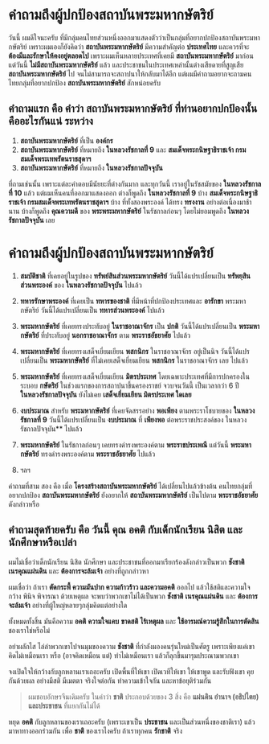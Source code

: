 # คำถามถึงผู้ปกป้องสถาบันพระมหากษัตริย์

วันนี้ ผมดีใจนะครับ ที่มีกลุ่มคนไทยส่วนหนึ่งออกมาแสดงตัวว่าเป็นกลุ่มที่อยากปกป้องสถาบันพระมหากษัตริย์ เพราะผมเองก็ยังคิดว่า **สถาบันพระมหากษัตริย์** มีความสำคัญต่อ **ประเทศไทย** และควรที่จะ **ต้องมีและรักษาให้คงอยู่ตลอดไป** เพราะผมเห็นหลายประเทศที่เคยมี **สถาบันพระมหากษัตริย์** มาก่อน แต่วันนี้ **ไม่มีสถาบันพระมหากษัตริย์** แล้ว และประชาชนในประเทศเหล่านั้นต่างเสียดายที่สูญเสีย **สถาบันพระมหากษัตริย์** ไป จนไม่สามารถจะสถาปนาให้กลับมาได้อีก
แต่ผมมีคำถามอยากจะถามคนไทยกลุ่มที่อยากปกป้อง **สถาบันพระมหากษัตริย์** สักหน่อยครับ

## คำถามแรก คือ คำว่า **สถาบันพระมหากษัตริย์** ที่ท่านอยากปกป้องนั้น คืออะไรกันแน่ ระหว่าง

1. **สถาบันพระมหากษัตริย์** ที่เป็น **องค์กร**
2. **สถาบันพระมหากษัตริย์** ที่หมายถึง **ในหลวงรัชกาลที่ 9** และ **สมเด็จพระกนิษฐาธิราชเจ้า กรมสมเด็จพระเทพรัตนราชสุดาฯ**
3. **สถาบันพระมหากษัตริย์** ที่หมายถึง **ในหลวงรัชกาลปัจจุบัน**

ที่ถามเช่นนั้น เพราะแต่ละคำตอบมีนัยยะที่ต่างกันมาก และทุกวันนี้ เราอยู่ในรัชสมัยของ **ในหลวงรัชกาลที่ 10** แล้ว แต่ผมเห็นคนที่ออกมาแสดงออก ต่างก็พูดถึง **ในหลวงรัชกาลที่ 9** บ้าง **สมเด็จพระกนิษฐาธิราชเจ้า กรมสมเด็จพระเทพรัตนราชสุดาฯ** บ้าง ที่ทั้งสองพระองค์ ได้ทรง **ทรงงาน** อย่างต่อเนื่องมาช้านาน บ้างก็พูดถึง **คุณความดี** ของ **พระพระมหากษัตริย์** ในรัชกาลก่อนๆ โดยไม่ยอมพูดถึง **ในหลวงรัชกาลปัจจุบัน** เลย
# คำถามถึงผู้ปกป้องสถาบันพระมหากษัตริย์

1. **สมบัติชาติ** ที่เคยอยู่ในรูปของ **ทรัพย์สินส่วนพระมหากษัตริย์** วันนี้ได้แปรเปลี่ยนเป็น **ทรัพยฺสินส่วนพระองค์** ของ **ในหลวงรัชกาลปัจจุบัน** ไปแล้ว

2. **ทหารรักษาพระองค์** ที่เคยเป็น **ทหารของชาติ** ที่มีหน้าที่ปกป้องประเทศและ **อารักขา** พระมหากษัตริย์ วันนี้ได้แปรเปลี่ยนเป็น **ทหารส่วนพระองค์** ไปแล้ว

3. **พระมหากษัตริย์** ที่เคยทรงประทับอยู่ **ในราชอาณาจักร** เป็น **ปกติ** วันนี้ได้แปรเปลี่ยนเป็น **พระมหากษัตริย์** ที่ประทับอยู่ **นอกราชอาณาจักร** ตาม **พระราชอัธยาศัย** ไปแล้ว

4. **พระมหากษัตริย์** ที่เคยทรงเสด็จเยี่ยมเยียน **พสกนิกร** ในราชอาณาจักร อยู่เป็นนิจ วันนี้ได้แปรเปลี่ยนเป็น **พระมหากษัตริย์** ที่ไม่เคยเสด็จเยี่ยมเยียน **พสกนิกร** ในราชอาณาจักร เลย ไปแล้ว

5. **พระมหากษัตริย์** ที่เคยทรงเสด็จเยี่ยมเยียน **มิตรประเทศ** โดยเฉพาะประเทศที่มีการปกครองในระบอบ **กษัตริย์** ในช่วงแรกของการสถาปนาขึ้นครองราชย์ จวบจนวันนี้ เป็นเวลากว่า 6 ปี **ในหลวงรัชกาลปัจจุบัน** ยังไม่เคย **เสด็จเยี่ยมเยียน **มิตรประเทศ** ใดเลย**

6. **งบประมาณ** สำหรับ **พระมหากษัตริย์** ที่เคยจัดสรรอย่าง **พอเพียง** ตามพระราโชบายของ **ในหลวงรัชกาลที่ 9** วันนี้ได้แปรเปลี่ยนเป็น **งบประมาณ** ที่ **เพียงพอ** ต่อพระราชประสงค์ของ ในหลวงรัชกาลปัจจุบัน** ไปแล้ว

7. **พระมหากษัตริย์** ในรัชกาลก่อนๆ เคยทรงดำรงพระองค์ตาม **พระราชประเพณี** แต่วันนี้  **พระมหากษัตริย์** ทรงดำรงพระองค์ตาม **พระราชอัธยาศัย** ไปแล้ว

8. ฯลฯ

คำถามที่สาม สอง คือ เมื่อ **โครงสร้างสถาบันพระมหากษัตริย์** ได้เปลี่ยนไปแล้วข้างต้น คนไทยกลุ่มที่อยากปกป้อง **สถาบันพระมหากษัตริย์** ยังอยากให้ **สถาบันพระมหากษัตริย์** เป็นไปตาม **พระราชอัธยาศัย** ดังกล่าวหรือ

## คำถามสุดท้ายครับ คือ วันนี้ คุณ **อคติ** กับเด็กนักเรียน นิสิต และนักศึกษาหรือเปล่า

ผมไม่เชื่อว่าเด็กนักเรียน นิสิต นักศึกษา และประชาชนที่ออกมาเรียกร้องดังกล่าวเป็นพวก **ชังชาติ** **เนรคุณแผ่นดิน** และ **ต้องการจะล้มเจ้า** อย่างที่ถูกกล่าวหา

ผมเชื่อว่า ถ้าเรา **ตัดกระพี้ ความมันปาก ความก้าวร้าว และความอคติ** ออกไป แล้วใช้สติและความใจกว้าง พินิจ พิจารณา ด้วยเหตุผล จะพบว่าพวกเขาไม่ได้เป็นพวก **ชังชาติ** **เนรคุณแผ่นดิน** และ **ต้องการจะล้มเจ้า** อย่างที่ผู้ใหญ่หลายๆกลุ่มคิดแต่อย่างใด

ทั้งหมดทั้งสิ้น มันคือความ **อคติ** **ความใจแคบ** **ขาดสติ** **ไร้เหตุผล** และ **ใช้อารมณ์ความรู้สึกในการตัดสิน** ชองเราใช่หรือไม่

อย่าผลักไส ไล่ล่าพวกเขาไปจนมุมของความ **ชังชาติ** ที่กำลังมองคนรุ่นใหม่เป็นศัตรู เพราะเพียงแค่เขาคิดไม่เหมือนเรา หรือ (อาจคิดเหมือน แต่) ทำไม่เหมือนเรา แล้วก็ลุกขึ้นมารุมประณามพวกเขา

จงเปิดใจให้กว้างกับลูกหลานเราเถอะครับ เปิดพื้นที่ให้เขา เปิดเวทีให้เขา ให้เขาพูด และรับฟังเขา คุยกันด้วยผล อย่างมีสติ มีเมตตา จริงใจต่อกัน ทำความเข้าใจกัน และหาข้อยุติร่วมกัน

> ผมชอบอักษรจีนเดิมครับ ในคำว่า **ชาติ** ประกอบด้วยของ 3 สิ่ง คือ **แผ่นดิน อำนาจ (อธิปไตย) และประชาชน** ที่แยกกันไม่ได้ 

หยุด **อคติ** กับลูกหลานของเราเถอะครับ (เพราะเขาเป็น **ประชาชน** และเป็นส่วนหนึ่งของชาติเรา) แล้วมาหาทางออกร่วมกัน เพื่อ **ชาติ** ของเราไงครับ ถ้าเราทุกคน **รักชาติ** จริง
